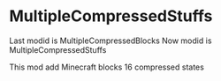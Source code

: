 # MultipleCompressedStuffs

Last modid is MultipleCompressedBlocks
Now modid is MultipleCompressedStuffs

This mod add Minecraft blocks 16 compressed states
